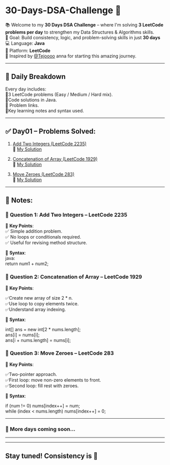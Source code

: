 # 30-Days-DSA-Challenge 🚀

📚 Welcome to my **30 Days DSA Challenge** – where I'm solving **3 LeetCode problems per day** to strengthen my Data Structures & Algorithms skills.  <br>
🎯 Goal: Build consistency, logic, and problem-solving skills in just **30 days**<br>
💻 Language: **Java**  <br>
📍 Platform: **LeetCode**  <br>
🙏 Inspired by [@Tejoooo](https://github.com/Tejoooo) anna for starting this amazing journey.<br>

---

## 📅 Daily Breakdown <br>

Every day includes: <br>
🔹3 LeetCode problems (Easy / Medium / Hard mix).<br>
🔹Code solutions in Java.<br>
🔹 Problem links.<br>
🔹Key learning notes and syntax used.<br>

---

## ✅ Day01 – Problems Solved:

1. [Add Two Integers (LeetCode 2235)](https://leetcode.com/problems/add-two-integers/)  
   🔗 [My Solution](https://github.com/GayathriPrasanna/30-Days-DSA-Challenge/blob/4e439217891eebbf023cb22eb142cb97f2d9bd17/2383-add-two-integers/add-two-integers.java)
   
3. [Concatenation of Array (LeetCode 1929)](https://leetcode.com/problems/concatenation-of-array/)  
   🔗 [My Solution](https://github.com/GayathriPrasanna/30-Days-DSA-Challenge/blob/3d18c56e587acd95b0987b58e474133e446369bc/2058-concatenation-of-array/concatenation-of-array.java)

4. [Move Zeroes (LeetCode 283)](https://leetcode.com/problems/move-zeroes/)  
   🔗 [My Solution](https://github.com/GayathriPrasanna/30-Days-DSA-Challenge/blob/4a62cb5afd3e71d2562934653645a43f440d142d/283-move-zeroes/move-zeroes.java)

---
## 📝 Notes:

### 🔹 Question 1: Add Two Integers – LeetCode 2235 <br>

🧠 **Key Points**:<br>
✅ Simple addition problem.<br>
✅ No loops or conditionals required.<br>
✅ Useful for revising method structure.<br>

🧾 **Syntax**:<br>
java:<br>
return num1 + num2;<br>


### 🔹 Question 2: Concatenation of Array – LeetCode 1929<br>

🧠 **Key Points**:<br>

✅Create new array of size 2 * n.<br>
✅Use loop to copy elements twice.<br>
✅Understand array indexing.<br>

🧾 **Syntax**:<br>

int[] ans = new int[2 * nums.length];<br>
ans[i] = nums[i];<br>
ans[i + nums.length] = nums[i];<br>

### 🔹 Question 3: Move Zeroes – LeetCode 283<br>

🧠 **Key Points**:<br>

✅Two-pointer approach.<br>
✅First loop: move non-zero elements to front.<br>
✅Second loop: fill rest with zeroes.<br>

🧾 **Syntax**:<br>

if (num != 0) nums[index++] = num;<br>
while (index < nums.length) nums[index++] = 0;<br>

---
### 🚧 More days coming soon...
---

---
Stay tuned! Consistency is 🔑  
---
